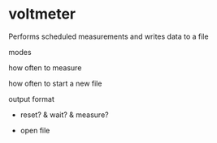 voltmeter
=========

Performs scheduled measurements and writes data to a file

modes

how often to measure

how often to start a new file

output format



- reset? & wait? & measure?

- open file

